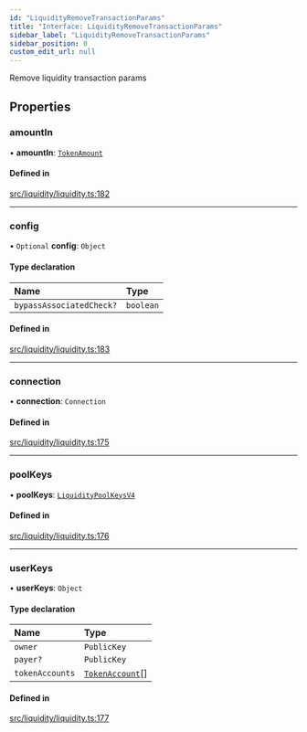 ```yaml
---
id: "LiquidityRemoveTransactionParams"
title: "Interface: LiquidityRemoveTransactionParams"
sidebar_label: "LiquidityRemoveTransactionParams"
sidebar_position: 0
custom_edit_url: null
---
```


Remove liquidity transaction params

## Properties

### amountIn

• **amountIn**: [`TokenAmount`](../classes/TokenAmount.md)

#### Defined in

[src/liquidity/liquidity.ts:182](https://github.com/alpha-defi/raydium-sdk/blob/4217474/src/liquidity/liquidity.ts#L182)

___

### config

• `Optional` **config**: `Object`

#### Type declaration

| Name | Type |
| :------ | :------ |
| `bypassAssociatedCheck?` | `boolean` |

#### Defined in

[src/liquidity/liquidity.ts:183](https://github.com/alpha-defi/raydium-sdk/blob/4217474/src/liquidity/liquidity.ts#L183)

___

### connection

• **connection**: `Connection`

#### Defined in

[src/liquidity/liquidity.ts:175](https://github.com/alpha-defi/raydium-sdk/blob/4217474/src/liquidity/liquidity.ts#L175)

___

### poolKeys

• **poolKeys**: [`LiquidityPoolKeysV4`](../modules.md#liquiditypoolkeysv4)

#### Defined in

[src/liquidity/liquidity.ts:176](https://github.com/alpha-defi/raydium-sdk/blob/4217474/src/liquidity/liquidity.ts#L176)

___

### userKeys

• **userKeys**: `Object`

#### Type declaration

| Name | Type |
| :------ | :------ |
| `owner` | `PublicKey` |
| `payer?` | `PublicKey` |
| `tokenAccounts` | [`TokenAccount`](TokenAccount.md)[] |

#### Defined in

[src/liquidity/liquidity.ts:177](https://github.com/alpha-defi/raydium-sdk/blob/4217474/src/liquidity/liquidity.ts#L177)
